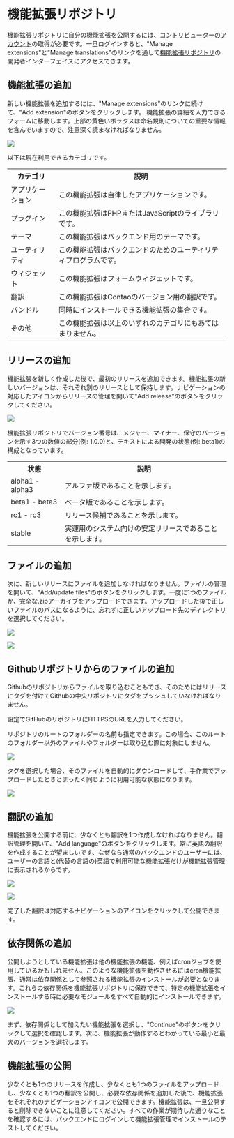 #  機能拡張リポジトリ

機能拡張リポジトリに自分の機能拡張を公開するには、[コントリビューターのアカウント][1]の取得が必要です。一旦ログインすると、"Manage extensions"と"Manage translations"のリンクを通して[機能拡張リポジトリ][2]の開発者インターフェイスにアクセスできます。


## 機能拡張の追加

新しい機能拡張を追加するには、"Manage extensions"のリンクに続けて、"Add extension"のボタンをクリックします。 機能拡張の詳細を入力できるフォームに移動します。上部の黄色いボックスは命名規則についての重要な情報を含んでいますので、注意深く読まなければなりません。

![](https://raw.github.com/contao/docs/3.1/manual/en/images/add-extension.jpg)

以下は現在利用できるカテゴリです。

<table>
<tr>
  <th>カテゴリ</th>
  <th>説明</th>
</tr>
<tr>
  <td>アプリケーション</td>
  <td>この機能拡張は自律したアプリケーションです。</td>
</tr>
<tr>
  <td>プラグイン</td>
  <td>この機能拡張はPHPまたはJavaScriptのライブラリです。</td>
</tr>
<tr>
  <td>テーマ</td>
  <td>この機能拡張はバックエンド用のテーマです。</td>
</tr>
<tr>
  <td>ユーティリティ</td>
  <td>この機能拡張はバックエンドのためのユーティリティプログラムです。</td>
</tr>
<tr>
  <td>ウィジェット</td>
  <td>この機能拡張はフォームウィジェットです。</td>
</tr>
<tr>
  <td>翻訳</td>
  <td>この機能拡張はContaoのバージョン用の翻訳です。</td>
</tr>
<tr>
  <td>バンドル</td>
  <td>同時にインストールできる機能拡張の集合です。</td>
</tr>
<tr>
  <td>その他</td>
  <td>この機能拡張は以上のいずれのカテゴリにもあてはまりません。</td>
</tr>
</table>


## リリースの追加

機能拡張を新しく作成した後で、最初のリリースを追加できます。機能拡張の新しいバージョンは、それぞれ別のリリースとして保持します。ナビゲーションの対応したアイコンからリリースの管理を開いて"Add release"のボタンをクリックしてください。

![](https://raw.github.com/contao/docs/3.1/manual/en/images/add-release.jpg)

機能拡張リポジトリでバージョン番号は、メジャー、マイナー、保守のバージョンを示す3つの数値の部分(例: 1.0.0)と、テキストによる開発の状態(例: beta1)の構成となっています。

<table>
<tr>
  <th>状態</th>
  <th>説明</th>
</tr>
<tr>
  <td>alpha1 - alpha3</td>
  <td>アルファ版であることを示します。</td>
</tr>
<tr>
  <td>beta1 - beta3</td>
  <td>ベータ版であることを示します。</td>
</tr>
<tr>
  <td>rc1 - rc3</td>
  <td>リリース候補であることを示します。</td>
</tr>
<tr>
  <td>stable</td>
  <td>実運用のシステム向けの安定リリースであることを示します。</td>
</tr>
</table>


## ファイルの追加

次に、新しいリリースにファイルを追加しなければなりません。ファイルの管理を開いて、"Add/update files"のボタンをクリックします。一度に1つのファイルか、完全な.zipアーカイブをアップロードできます。アップロードした後で正しいファイルのパスになるように、忘れずに正しいアップロード先のディレクトリを選択してください。

![](https://raw.github.com/contao/docs/3.1/manual/en/images/add-files.jpg)

![](https://raw.github.com/contao/docs/3.1/manual/en/images/edit-files.jpg)

## Githubリポジトリからのファイルの追加

Githubのリポジトリからファイルを取り込むこともでき、そのためにはリリースにタグを付けてGithubの中央リポジトリにタグをプッシュしていなければなりません。

設定でGitHubのリポジトリにHTTPSのURLを入力してください。

リポジトリのルートのフォルダーの名前も指定できます。この場合、このルートのフォルダー以外のファイルやフォルダーは取り込む際に対象にしません。

![](https://raw.github.com/contao/docs/3.1/manual/en/images/github-import.jpg)

タグを選択した場合、そのファイルを自動的にダウンロードして、手作業でアップロードしたときとまったく同じように利用可能な状態になります。

![](https://raw.github.com/contao/docs/3.1/manual/en/images/github-import-tag.jpg)

## 翻訳の追加

機能拡張を公開する前に、少なくとも翻訳を1つ作成しなければなりません。翻訳管理を開いて、"Add language"のボタンをクリックします。常に英語の翻訳を作成することが望ましいです、なぜなら通常のバックエンドのユーザーには、ユーザーの言語と(代替の言語の)英語で利用可能な機能拡張だけが機能拡張管理に表示されるからです。

![](https://raw.github.com/contao/docs/3.1/manual/en/images/add-translation.jpg)

![](https://raw.github.com/contao/docs/3.1/manual/en/images/edit-translation.jpg)

完了した翻訳は対応するナビゲーションのアイコンをクリックして公開できます。


## 依存関係の追加

公開しようとしている機能拡張は他の機能拡張の機能、例えばcronジョブを使用しているかもしれません。このような機能拡張を動作させるにはcron機能拡張、通常は依存関係として参照される機能拡張のインストールが必要となります。これらの依存関係を機能拡張リポジトリに保存できて、特定の機能拡張をインストールする時に必要なモジュールをすべて自動的にインストールできます。

![](https://raw.github.com/contao/docs/3.1/manual/en/images/add-dependency.jpg)

まず、依存関係として加えたい機能拡張を選択し、"Continue"のボタンをクリックして選択を確認します。次に、機能拡張が動作するとわかっている最小と最大のバージョンを選択します。


## 機能拡張の公開

少なくとも1つのリリースを作成し、少なくとも1つのファイルをアップロードし、少なくとも1つの翻訳を公開し、必要な依存関係を追加した後で、機能拡張をそれぞれのナビゲーションアイコンで公開できます。機能拡張は、一旦公開すると削除できないことに注意してください。すべての作業が期待した通りなことを確認するには、バックエンドにログインして機能拡張管理でインストールのテストしてください。

[1]: https://contao.org/en/register.html
[2]: https://contao.org/en/extension-list.html
